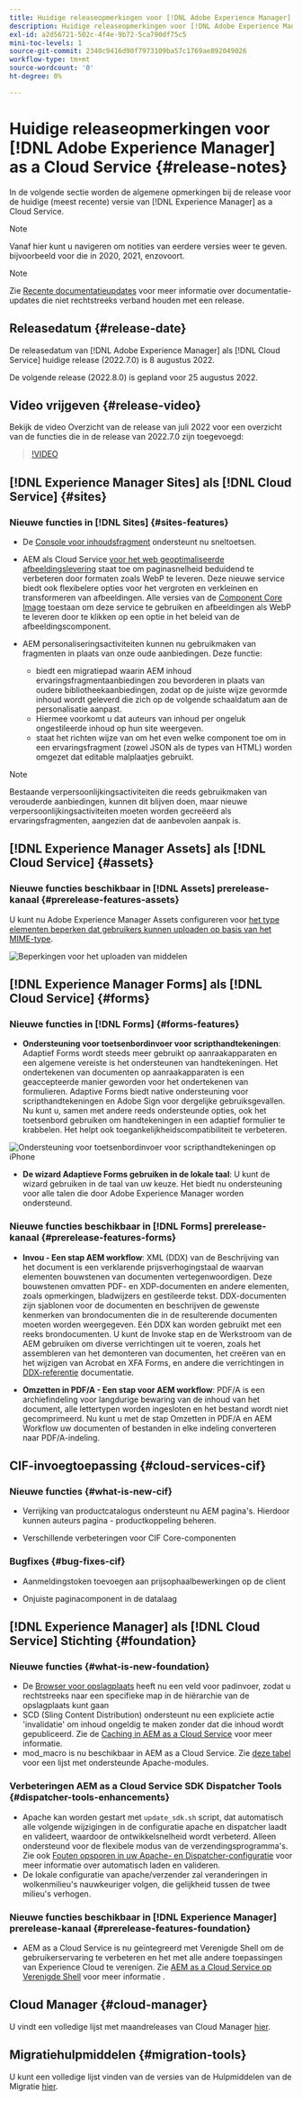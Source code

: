 ```yaml
---
title: Huidige releaseopmerkingen voor [!DNL Adobe Experience Manager] as a Cloud Service.
description: Huidige releaseopmerkingen voor [!DNL Adobe Experience Manager] as a Cloud Service.
exl-id: a2d56721-502c-4f4e-9b72-5ca790df75c5
mini-toc-levels: 1
source-git-commit: 2340c9416d90f7973109ba57c1769ae892049026
workflow-type: tm+mt
source-wordcount: '0'
ht-degree: 0%

---
```



# Huidige releaseopmerkingen voor [!DNL Adobe Experience Manager] as a Cloud Service {#release-notes}

In de volgende sectie worden de algemene opmerkingen bij de release voor de huidige (meest recente) versie van [!DNL Experience Manager] as a Cloud Service.

>[!NOTE]
>
>Vanaf hier kunt u navigeren om notities van eerdere versies weer te geven. bijvoorbeeld voor die in 2020, 2021, enzovoort.

>[!NOTE]
>
>Zie [Recente documentatieupdates](https://experienceleague.adobe.com/docs/experience-manager-release-information/aem-release-updates/doc-updates/documentation-updates.html) voor meer informatie over documentatie-updates die niet rechtstreeks verband houden met een release.

## Releasedatum {#release-date}

De releasedatum van [!DNL Adobe Experience Manager] als [!DNL Cloud Service] huidige release (2022.7.0) is 8 augustus 2022.

De volgende release (2022.8.0) is gepland voor 25 augustus 2022.

## Video vrijgeven {#release-video}

Bekijk de video Overzicht van de release van juli 2022 voor een overzicht van de functies die in de release van 2022.7.0 zijn toegevoegd:

>[!VIDEO](https://video.tv.adobe.com/v/345409/?quality=12)

## [!DNL Experience Manager Sites] als [!DNL Cloud Service] {#sites}

### Nieuwe functies in [!DNL Sites] {#sites-features}

* De [Console voor inhoudsfragment](/help/sites-cloud/administering/content-fragments/content-fragments-console.md) ondersteunt nu sneltoetsen.

* AEM als Cloud Service [voor het web geoptimaliseerde afbeeldingslevering](https://experienceleague.adobe.com/docs/experience-manager-core-components/using/developing/web-optimized-image-delivery.html) staat toe om paginasnelheid beduidend te verbeteren door formaten zoals WebP te leveren. Deze nieuwe service biedt ook flexibelere opties voor het vergroten en verkleinen en transformeren van afbeeldingen. Alle versies van de [Component Core Image](https://experienceleague.adobe.com/docs/experience-manager-core-components/using/components/image.html) toestaan om deze service te gebruiken en afbeeldingen als WebP te leveren door te klikken op een optie in het beleid van de afbeeldingscomponent.

* AEM personaliseringsactiviteiten kunnen nu gebruikmaken van fragmenten in plaats van onze oude aanbiedingen. Deze functie:
   * biedt een migratiepad waarin AEM inhoud ervaringsfragmentaanbiedingen zou bevorderen in plaats van oudere bibliotheekaanbiedingen, zodat op de juiste wijze gevormde inhoud wordt geleverd die zich op de volgende schaaldatum aan de personalisatie aanpast.
   * Hiermee voorkomt u dat auteurs van inhoud per ongeluk ongestileerde inhoud op hun site weergeven.
   * staat het richten wijze van om het even welke component toe om in een ervaringsfragment (zowel JSON als de types van HTML) worden omgezet dat editable malplaatjes gebruikt.

>[!NOTE]
>
>Bestaande verpersoonlijkingsactiviteiten die reeds gebruikmaken van verouderde aanbiedingen, kunnen dit blijven doen, maar nieuwe verpersoonlijkingsactiviteiten moeten worden gecreëerd als ervaringsfragmenten, aangezien dat de aanbevolen aanpak is.

## [!DNL Experience Manager Assets] als [!DNL Cloud Service] {#assets}

### Nieuwe functies beschikbaar in [!DNL Assets] prerelease-kanaal {#prerelease-features-assets}

U kunt nu Adobe Experience Manager Assets configureren voor [het type elementen beperken dat gebruikers kunnen uploaden op basis van het MIME-type](/help/assets/configure-asset-upload-restrictions.md).

![Beperkingen voor het uploaden van middelen](/help/assets/assets/asset-upload-restrictions.png)

## [!DNL Experience Manager Forms] als [!DNL Cloud Service] {#forms}

### Nieuwe functies in [!DNL Forms] {#forms-features}

* **Ondersteuning voor toetsenbordinvoer voor scripthandtekeningen**: Adaptief Forms wordt steeds meer gebruikt op aanraakapparaten en een algemene vereiste is het ondersteunen van handtekeningen. Het ondertekenen van documenten op aanraakapparaten is een geaccepteerde manier geworden voor het ondertekenen van formulieren. Adaptive Forms biedt native ondersteuning voor scripthandtekeningen en Adobe Sign voor dergelijke gebruiksgevallen. Nu kunt u, samen met andere reeds ondersteunde opties, ook het toetsenbord gebruiken om handtekeningen in een adaptief formulier te krabbelen. Het helpt ook toegankelijkheidscompatibiliteit te verbeteren.

![Ondersteuning voor toetsenbordinvoer voor scripthandtekeningen op iPhone](/help/release-notes/assets/scribble-keyboard-mobile.png)

* **De wizard Adaptieve Forms gebruiken in de lokale taal**: U kunt de wizard gebruiken in de taal van uw keuze. Het biedt nu ondersteuning voor alle talen die door Adobe Experience Manager worden ondersteund.

### Nieuwe functies beschikbaar in [!DNL Forms] prerelease-kanaal {#prerelease-features-forms}

<!-- * **[Launch Adaptive Form creation wizard from embed form component](/help/forms/using/embed-adaptive-form-aem-sites.md)**: You can now launch Adaptive Form creation wizard from embed form component. It helps improve content and forms authoring workflows for Sites and Forms practitioners trying to add enrollment experiences to a web page. 

![Keyboard input support for Scribble signatures on iphone](/help/release-notes/assets/froms-container.png) -->

* **Invou - Een stap AEM workflow**: XML (DDX) van de Beschrijving van het document is een verklarende prijsverhogingstaal de waarvan elementen bouwstenen van documenten vertegenwoordigen. Deze bouwstenen omvatten PDF- en XDP-documenten en andere elementen, zoals opmerkingen, bladwijzers en gestileerde tekst. DDX-documenten zijn sjablonen voor de documenten en beschrijven de gewenste kenmerken van brondocumenten die in de resulterende documenten moeten worden weergegeven. Eén DDX kan worden gebruikt met een reeks brondocumenten. U kunt de Invoke stap en de Werkstroom van de AEM gebruiken om diverse verrichtingen uit te voeren, zoals het assembleren van het demonteren van documenten, het creëren van en het wijzigen van Acrobat en XFA Forms, en andere die verrichtingen in [DDX-referentie](https://helpx.adobe.com/content/dam/help/en/experience-manager/forms-cloud-service/ddxRef.pdf) documentatie.

* **Omzetten in PDF/A - Een stap voor AEM workflow**: PDF/A is een archiefindeling voor langdurige bewaring van de inhoud van het document, alle lettertypen worden ingesloten en het bestand wordt niet gecomprimeerd. Nu kunt u met de stap Omzetten in PDF/A en AEM Workflow uw documenten of bestanden in elke indeling converteren naar PDF/A-indeling.


## CIF-invoegtoepassing {#cloud-services-cif}

### Nieuwe functies {#what-is-new-cif}

* Verrijking van productcatalogus ondersteunt nu AEM pagina&#39;s. Hierdoor kunnen auteurs pagina - productkoppeling beheren.

* Verschillende verbeteringen voor CIF Core-componenten

### Bugfixes {#bug-fixes-cif}

* Aanmeldingstoken toevoegen aan prijsophaalbewerkingen op de client

* Onjuiste paginacomponent in de datalaag

## [!DNL Experience Manager] als [!DNL Cloud Service] Stichting {#foundation}

### Nieuwe functies {#what-is-new-foundation}

* De [Browser voor opslagplaats](/help/implementing/developing/tools/repository-browser.md) heeft nu een veld voor padinvoer, zodat u rechtstreeks naar een specifieke map in de hiërarchie van de opslagplaats kunt gaan
* SCD (Sling Content Distribution) ondersteunt nu een expliciete actie &#39;invalidatie&#39; om inhoud ongeldig te maken zonder dat die inhoud wordt gepubliceerd. Zie de [Caching in AEM as a Cloud Service](/help/implementing/dispatcher/caching.md#explicit-invalidation) voor meer informatie.
* mod_macro is nu beschikbaar in AEM as a Cloud Service. Zie [deze tabel](/help/implementing/dispatcher/disp-overview.md) voor een lijst met ondersteunde Apache-modules.

### Verbeteringen AEM as a Cloud Service SDK Dispatcher Tools {#dispatcher-tools-enhancements}

* Apache kan worden gestart met `update_sdk.sh` script, dat automatisch alle volgende wijzigingen in de configuratie apache en dispatcher laadt en valideert, waardoor de ontwikkelsnelheid wordt verbeterd. Alleen ondersteund voor de flexibele modus van de verzendingsprogramma&#39;s. Zie ook [Fouten opsporen in uw Apache- en Dispatcher-configuratie](/help/implementing/dispatcher/validation-debug.md#automatic-loading) voor meer informatie over automatisch laden en valideren.
* De lokale configuratie van apache/verzender zal veranderingen in wolkenmilieu&#39;s nauwkeuriger volgen, die gelijkheid tussen de twee milieu&#39;s verhogen.

### Nieuwe functies beschikbaar in [!DNL Experience Manager] prerelease-kanaal {#prerelease-features-foundation}

* AEM as a Cloud Service is nu geïntegreerd met Verenigde Shell om de gebruikerservaring te verbeteren en het met alle andere toepassingen van Experience Cloud te verenigen. Zie [AEM as a Cloud Service op Verenigde Shell](/help/overview/aem-cloud-service-on-unified-shell.md) voor meer informatie .

## Cloud Manager {#cloud-manager}

U vindt een volledige lijst met maandreleases van Cloud Manager [hier](/help/implementing/cloud-manager/release-notes-cloud-manager/release-notes-cm-current.md).

## Migratiehulpmiddelen {#migration-tools}

U kunt een volledige lijst vinden van de versies van de Hulpmiddelen van de Migratie [hier](/help/journey-migration/release-notes/release-notes-migration-tools-current.md).
